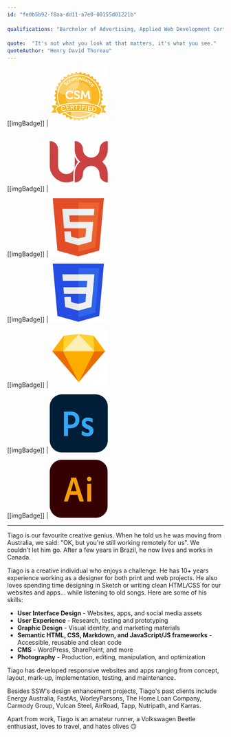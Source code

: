 ```yaml
---
id: "fe0b5b92-f8aa-dd11-a7e0-00155d01221b"

qualifications: "Barchelor of Advertising, Applied Web Development Certificate, Certified Scrum Master"

quote:  "It's not what you look at that matters, it's what you see."
quoteAuthor: "Henry David Thoreau"
---  
```


[[imgBadge]]
| ![](../badges/Certification-scrumalliance-master.png)

[[imgBadge]]
| ![](../badges/Designer-web-ux.png)

[[imgBadge]]
| ![](../badges/Designer-web-html5.png)

[[imgBadge]]
| ![](../badges/Designer-web-css3.png)

[[imgBadge]]
| ![](../badges/Designer-sketch.png)

[[imgBadge]]
| ![](../badges/Designer-adobe-photoshop.png)

[[imgBadge]]
| ![](../badges/Designer-adobe-illustrator.png)

---

Tiago is our favourite creative genius. When he told us he was moving from Australia, we said: "OK, but you're still working remotely for us". We couldn't let him go. After a few years in Brazil, he now lives and works in Canada.  

Tiago is a creative individual who enjoys a challenge. He has 10+ years experience working as a designer for both print and web projects. He also loves spending time designing in Sketch or writing clean HTML/CSS for our websites and apps... while listening to old songs. Here are some of his skills:

* **User Interface Design** - Websites, apps, and social media assets
* **User Experience** - Research, testing and prototyping
* **Graphic Design** - Visual identity, and marketing materials
* **Semantic HTML, CSS, Markdown, and JavaScript/JS frameworks** - Accessible, reusable and clean code
* **CMS** - WordPress, SharePoint, and more
* **Photography** - Production, editing, manipulation, and optimization

Tiago has developed responsive websites and apps ranging from concept, layout, mark-up, implementation, testing, and maintenance.

Besides SSW's design enhancement projects, Tiago's past clients include Energy Australia, FastAs, WorleyParsons, The Home Loan Company, Carmody Group, Vulcan Steel, AirRoad, Tapp, Nutripath, and Karras.

Apart from work, Tiago is an amateur runner, a Volkswagen Beetle enthusiast, loves to travel, and hates olives 🙃
